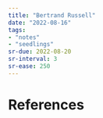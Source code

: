 ```yaml
---
title: "Bertrand Russell"
date: "2022-08-16"
tags:
- "notes"
- "seedlings"
sr-due: 2022-08-20
sr-interval: 3
sr-ease: 250
---
```




# References